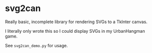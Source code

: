 # svg2can

Really basic, incomplete library for rendering SVGs to a TkInter canvas.

I literally only wrote this so I could display SVGs in my UrbanHangman game.

See `svg2can_demo.py` for usage.